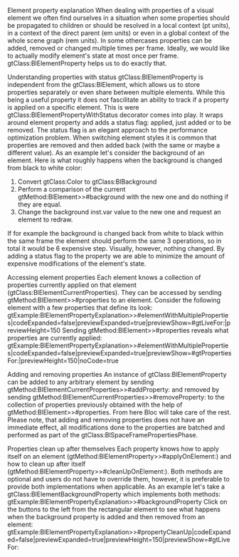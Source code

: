 Element property explanation
When dealing with properties of a visual element we often find ourselves in a situation when some properties should be propagated to children or should be resolved in a local context (pt units), in a context of the direct parent (em units) or even in a global context of the whole scene graph (rem units). In some othercases properties can be added, removed or changed multiple times per frame. Ideally, we would like to actually modify element's state at most once per frame. gtClass:BlElementProperty helps us to do exactly that.

Understanding properties with status
gtClass:BlElementProperty is independent from the gtClass:BlElement, which allows us to store properties separately or even share between multiple elements. While this being a useful property it does not fascilitate an ability to track if a property is applied on a specific element. This is were gtClass:BlElementPropertyWithStatus decorator comes into play. It wraps around element property and adds a status flag: applied, just added or to be removed.
The status flag is an elegant approach to the performance optimization problem. When switching element styles it is common that properties are removed and then added back (with the same or maybe a different value).
As an example let's consider the background of an element. Here is what roughly happens when the background is changed from black to white color:

1.	Convert gtClass:Color to gtClass:BlBackground
2.	Perform a comparison of the current gtMethod:BlElement>>#background with the new one and do nothing if they are equal.
3.	Change the background inst.var value to the new one and request an element to redraw.


If for example the background is changed back from white to black within the same frame the element should perform the same 3 operations, so in total it would be 6 expensive step. Visually, however, nothing changed. By adding a status flag to the property we are able to minimize the amount of expensive modifications of the element's state.

Accessing element properties
Each element knows a collection of properties currently applied on that element (gtClass:BlElementCurrentProperties). They can be accessed by sending gtMethod:BlElement>>#properties to an element.
Consider the following element with a few properties that define its look:
gtExample:BlElementPropertyExplanation>>#elementWithMultipleProperties|codeExpanded=false|previewExpanded=true|previewShow=#gtLiveFor:|previewHeight=150
Sending gtMethod:BlElement>>#properties reveals what properties are currently applied:
gtExample:BlElementPropertyExplanation>>#elementWithMultipleProperties|codeExpanded=false|previewExpanded=true|previewShow=#gtPropertiesFor:|previewHeight=150|noCode=true

Adding and removing properties
An instance of gtClass:BlElementProperty can be added to any arbitrary element by sending gtMethod:BlElementCurrentProperties>>#addProperty: and removed by sending gtMethod:BlElementCurrentProperties>>#removeProperty: to the collection of properties previously obtained with the help of gtMethod:BlElement>>#properties. From here Bloc will take care of the rest. Please note, that adding and removing properties does not have an immediate effect, all modifications done to the properties are batched and performed as part of the gtClass:BlSpaceFramePropertiesPhase.

Properties clean up after themselves
Each property knows how to apply itself on an element (gtMethod:BlElementProperty>>#applyOnElement:) and how to clean up after itself (gtMethod:BlElementProperty>>#cleanUpOnElement:). Both methods are optional and users do not have to override them, however, it is preferable to provide both implementations when applicable.
As an example let's take a gtClass:BlElementBackgroundProperty which implements both methods:
gtExample:BlElementPropertyExplanation>>#backgroundProperty
Click on the buttons to the left from the rectangular element to see what happens when the background property is added and then removed from an element:
gtExample:BlElementPropertyExplanation>>#propertyCleanUp|codeExpanded=false|previewExpanded=true|previewHeight=150|previewShow=#gtLiveFor:

